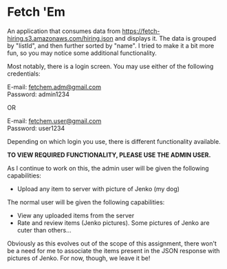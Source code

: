 Fetch 'Em
===================================
An application that consumes data from https://fetch-hiring.s3.amazonaws.com/hiring.json and displays it. The data 
is grouped by "listId", and then further sorted by "name". I tried to make it a bit more fun, so you may notice some 
additional functionality.

Most notably, there is a login screen. You may use either of the following credentials:

E-mail: fetchem.adm@gmail.com\
Password: admin1234

OR

E-mail: fetchem.user@gmail.com\
Password: user1234

Depending on which login you use, there is different functionality available.

**TO VIEW REQUIRED FUNCTIONALITY, PLEASE USE THE ADMIN USER.**

As I continue to work on this, the admin user will be given the following capabilities:
- Upload any item to server with picture of Jenko (my dog)

The normal user will be given the following capabilities:
- View any uploaded items from the server
- Rate and review items (Jenko pictures). Some pictures of Jenko are cuter than others...

Obviously as this evolves out of the scope of this assignment, there won't be a need for me
to associate the items present in the JSON response with pictures of Jenko. For now, though, we leave it be!